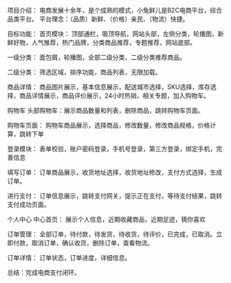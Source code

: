 项目介绍：
电商发展十余年，是个成熟的模式，小兔鲜儿是B2C电商平台，综合品类平台。
平台理念：（品质）新鲜、（价格）亲民、（物流）快捷。


目标功能：
首页模块：
顶部通栏，吸顶导航，网站头部，左侧分类，轮播图，新鲜好物，人气推荐，热门品牌，分类商品推荐，专题推荐，网站底部。

一级分类：
面包屑，轮播图，全部二级分类，二级分类推荐商品。

二级分类：
筛选区域，排序功能，商品列表，无限加载。

商品详情：
商品图片展示，基本信息展示，配送城市选择，SKU选择，库存选择，商品详情展示，商品评价展示，24小时热销，相关专题，加入购物车。

购物车
头部购物车：展示商品数量和列表，删除商品，跳转购物车页面。

购物车页面：
购物车商品展示，选择商品，修改数量，修改商品规格，价格计算，跳转下单

登录模块：
表单校验，账户密码登录，手机号登录，第三方登录，绑定手机，完善信息

填写订单：
订单商品展示，收货地址选择，收货地址修改，支付方式选择，生成订单。

进行支付：
订单信息展示，跳转支付网关，提示正在支付，等待支付结果，跳转支付成功页面。

个人中心
中心首页：
展示个人信息，近期收藏商品，近期足迹，猜你喜欢

订单管理：
全部订单，待付款，待发货，待收货，待评价，已完成，已取消。立即付款，取消订单，确认收货，删除订单，查看物流。

订单详情：
订单状态，订单进度，详细信息。

总结：完成电商支付闭环。
